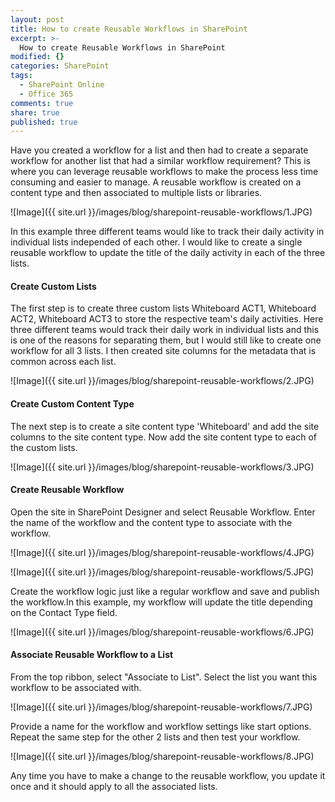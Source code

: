 ```yaml
---
layout: post
title: How to create Reusable Workflows in SharePoint
excerpt: >-
  How to create Reusable Workflows in SharePoint
modified: {}
categories: SharePoint
tags:
  - SharePoint Online
  - Office 365
comments: true
share: true
published: true
---
```


Have you created a workflow for a list and then had to create a separate workflow for another list that had a similar workflow requirement? This is where you can leverage reusable workflows to make the process less time consuming and easier to manage. A reusable workflow is created on a content type and then associated to multiple lists or libraries. 

![Image]({{ site.url }}/images/blog/sharepoint-reusable-workflows/1.JPG)

In this example three different teams would like to track their daily activity in individual lists independed of each other. I would like to create a single reusable workflow to update the title of the daily activity in each of the three lists.

#### Create Custom Lists 

The first step is to create three custom lists Whiteboard ACT1, Whiteboard ACT2, Whiteboard ACT3 to store the respective team's daily activities.
Here three different teams would track their daily work in individual lists and this is one of the reasons for separating them, but I would still like to create one workflow for all 3 lists. I then created site columns for the metadata that is common across each list.

![Image]({{ site.url }}/images/blog/sharepoint-reusable-workflows/2.JPG)

#### Create Custom Content Type 

The next step is to create a site content type 'Whiteboard' and add the site columns to the site content type. Now add the site content type to each of the custom lists.

![Image]({{ site.url }}/images/blog/sharepoint-reusable-workflows/3.JPG)

#### Create Reusable Workflow 

Open the site in SharePoint Designer and select Reusable Workflow. Enter the name of the workflow and the content type to associate with the workflow. 

![Image]({{ site.url }}/images/blog/sharepoint-reusable-workflows/4.JPG)

![Image]({{ site.url }}/images/blog/sharepoint-reusable-workflows/5.JPG)

Create the workflow logic just like a regular workflow and save and publish the workflow.In this example, my workflow will update the title depending on the Contact Type field.

![Image]({{ site.url }}/images/blog/sharepoint-reusable-workflows/6.JPG)

#### Associate Reusable Workflow to a List 

From the top ribbon, select "Associate to List". Select the list you want this workflow to be associated with.

![Image]({{ site.url }}/images/blog/sharepoint-reusable-workflows/7.JPG)

Provide a name for the workflow and workflow settings like start options. Repeat the same step for the other 2 lists and then test your workflow.

![Image]({{ site.url }}/images/blog/sharepoint-reusable-workflows/8.JPG)

Any time you have to make a change to the reusable workflow, you update it once and it should apply to all the associated lists.




